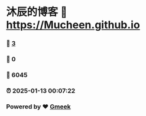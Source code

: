 # 沐辰的博客 :link: https://Mucheen.github.io 
### :page_facing_up: [3](https://Mucheen.github.io/tag.html) 
### :speech_balloon: 0 
### :hibiscus: 6045 
### :alarm_clock: 2025-01-13 00:07:22 
### Powered by :heart: [Gmeek](https://github.com/Meekdai/Gmeek)
